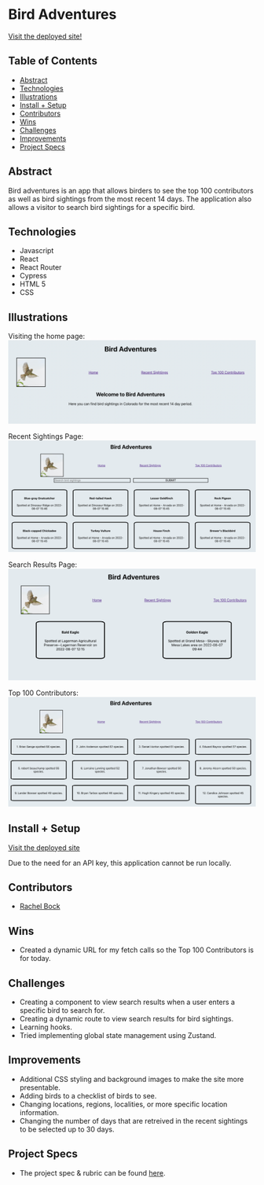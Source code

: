 # Bird Adventures

[Visit the deployed site!](https://for-the-birds.herokuapp.com/)

## Table of Contents
  - [Abstract](#abstract)
  - [Technologies](#technologies)
  - [Illustrations](#illustrations)
  - [Install + Setup](#install-+-setup)
  - [Contributors](#contributors)
  - [Wins](#wins)
  - [Challenges](#challenges)
  - [Improvements](#improvements)
  - [Project Specs](#project-specs)

## Abstract

Bird adventures is an app that allows birders to see the top 100 contributors as well as bird sightings from the most recent 14 days.  The application also allows a visitor to search bird sightings for a specific bird.  

## Technologies
  - Javascript
  - React
  - React Router
  - Cypress
  - HTML 5
  - CSS

## Illustrations
Visiting the home page:
![Home Page](https://github.com/rachel-bock/bird-adventures/blob/4ac9b48af928452e0cdbc80c8abf13a07000893b/public/Home.png)

Recent Sightings Page:
![Recent Sightings Page](https://github.com/rachel-bock/bird-adventures/blob/4ac9b48af928452e0cdbc80c8abf13a07000893b/public/Screen%20Shot%202022-08-07%20at%208.56.31%20PM.png)

Search Results Page:
![Search Results Page](https://github.com/rachel-bock/bird-adventures/blob/4ac9b48af928452e0cdbc80c8abf13a07000893b/public/Screen%20Shot%202022-08-07%20at%208.56.51%20PM.png)

Top 100 Contributors:
![Top 100 Contributors](https://github.com/rachel-bock/bird-adventures/blob/4ac9b48af928452e0cdbc80c8abf13a07000893b/public/Screen%20Shot%202022-08-07%20at%208.57.06%20PM.png)

## Install + Setup

[Visit the deployed site](https://for-the-birds.herokuapp.com/)

Due to the need for an API key, this application cannot be run locally.

## Contributors
  - [Rachel Bock](https://github.com/rachel-bock)

## Wins
  - Created a dynamic URL for my fetch calls so the Top 100 Contributors is for today.

## Challenges
  - Creating a component to view search results when a user enters a specific bird to search for.
  - Creating a dynamic route to view search results for bird sightings.
  - Learning hooks.
  - Tried implementing global state management using Zustand.

## Improvements
  - Additional CSS styling and background images to make the site more presentable.
  - Adding birds to a checklist of birds to see.
  - Changing locations, regions, localities, or more specific location information.
  - Changing the number of days that are retreived in the recent sightings to be selected up to 30 days.

## Project Specs
  - The project spec & rubric can be found [here](https://frontend.turing.edu/projects/module-3/showcase.html).
